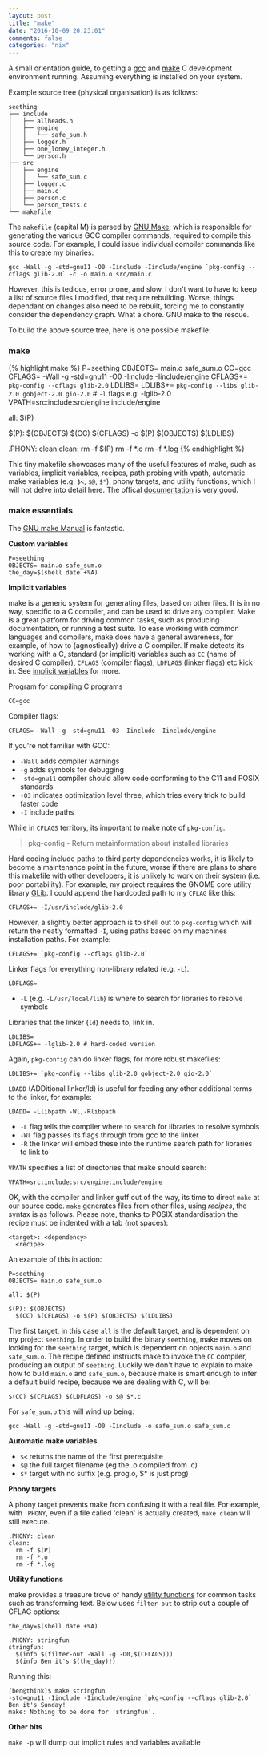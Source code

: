 ```yaml
---
layout: post
title: "make"
date: "2016-10-09 20:23:01"
comments: false
categories: "nix"
---
```


A small orientation guide, to getting a [gcc](https://www.gnu.org/software/gcc/) and [make](https://www.gnu.org/software/make/manual/make.html) C development environment running. Assuming everything is installed on your system.

Example source tree (physical organisation) is as follows:

    seething
    ├── include
    │   ├── allheads.h
    │   ├── engine
    │   │   └── safe_sum.h
    │   ├── logger.h
    │   ├── one_loney_integer.h
    │   └── person.h
    ├── src
    │   ├── engine
    │   │   └── safe_sum.c
    │   ├── logger.c
    │   ├── main.c
    │   ├── person.c
    │   └── person_tests.c
    └── makefile

The `makefile` (capital M) is parsed by [GNU Make](https://www.gnu.org/software/make/manual/make.html), which is responsible for generating the various GCC compiler commands, required to compile this source code. For example, I could issue individual compiler commands like this to create my binaries:

    gcc -Wall -g -std=gnu11 -O0 -Iinclude -Iinclude/engine `pkg-config --cflags glib-2.0` -c -o main.o src/main.c

However, this is tedious, error prone, and slow. I don't want to have to keep a list of source files I modified, that require rebuilding. Worse, things dependant on changes also need to be rebuilt, forcing me to constantly consider the dependency graph. What a chore. GNU make to the rescue.

To build the above source tree, here is one possible makefile:

### make ###

{% highlight make %}
P=seething
OBJECTS= main.o safe_sum.o
CC=gcc
CFLAGS= -Wall -g -std=gnu11 -O0 -Iinclude -Iinclude/engine
CFLAGS+= `pkg-config --cflags glib-2.0`
LDLIBS=
LDLIBS+= `pkg-config --libs glib-2.0 gobject-2.0 gio-2.0` # `-l` flags e.g: -lglib-2.0
VPATH=src:include:src/engine:include/engine

all: $(P)

$(P): $(OBJECTS)
    $(CC) $(CFLAGS) -o $(P) $(OBJECTS) $(LDLIBS)

.PHONY: clean
clean:
    rm -f $(P)
    rm -f *.o
    rm -f *.log
{% endhighlight %}

This tiny makefile showcases many of the useful features of make, such as variables, implicit variables, recipes, path probing with vpath, automatic make variables (e.g. `$<`, `$@`, `$*`), phony targets, and utility functions, which I will not delve into detail here. The offical [documentation](https://www.gnu.org/software/make/manual/make.html) is very good.



### make essentials ###


The [GNU make Manual](https://www.gnu.org/software/make/manual/make.html) is fantastic.


**Custom variables**

    P=seething
    OBJECTS= main.o safe_sum.o
    the_day=$(shell date +%A)


**Implicit variables**

make is a generic system for generating files, based on other files. It is in no way, specific to a C compiler, and can be used to drive any compiler. Make is a great platform for driving common tasks, such as producing documentation, or running a test suite. To ease working with common languages and compilers, make does have a general awareness, for example, of how to (agnostically) drive a C compiler. If make detects its working with a C, standard (or implicit) variables such as `CC` (name of desired C compiler), `CFLAGS` (compiler flags), `LDFLAGS` (linker flags) etc kick in. See [implicit variables](https://www.gnu.org/software/make/manual/make.html#Implicit-Variables) for more.


Program for compiling C programs

    CC=gcc

Compiler flags:

    CFLAGS= -Wall -g -std=gnu11 -O3 -Iinclude -Iinclude/engine

If you're not familiar with GCC:

- `-Wall` adds compiler warnings
- `-g` adds symbols for debugging
- `-std=gnu11` compiler should allow code conforming to the C11 and POSIX standards
- `-O3` indicates optimization level three, which tries every trick to build faster code
- `-I` include paths

While in `CFLAGS` territory, its important to make note of `pkg-config`.

> pkg-config - Return metainformation about installed libraries

Hard coding include paths to third party dependencies works, it is likely to become a maintenance point in the future, worse if there are plans to share this makefile with other developers, it is unlikely to work on their system (i.e. poor portability). For example, my project requires the GNOME core utility library [GLib](https://developer.gnome.org/glib/). I could append the hardcoded path to my `CFLAG` like this:

    CFLAGS+= -I/usr/include/glib-2.0

However, a slightly better approach is to shell out to `pkg-config` which will return the neatly formatted `-I`, using paths based on my machines installation paths. For example:

    CFLAGS+= `pkg-config --cflags glib-2.0`


Linker flags for everything non-library related (e.g. `-L`).

    LDFLAGS=

- `-L` (e.g. `-L/usr/local/lib`) is where to search for libraries to resolve symbols

Libraries that the linker (`ld`) needs to, link in.

    LDLIBS=
    LDFLAGS+= -lglib-2.0 # hard-coded version

Again, `pkg-config` can do linker flags, for more robust makefiles:

    LDLIBS+= `pkg-config --libs glib-2.0 gobject-2.0 gio-2.0`

`LDADD` (ADDitional linker/ld) is useful for feeding any other additional terms to the linker, for example:

    LDADD= -Llibpath -Wl,-Rlibpath

- `-L` flag tells the compiler where to search for libraries to resolve symbols
- `-Wl` flag passes its flags through from gcc to the linker
- `-R` the linker will embed these into the runtime search path for libraries to link to


`VPATH` specifies a list of directories that make should search:

    VPATH=src:include:src/engine:include/engine


OK, with the compiler and linker guff out of the way, its time to direct `make` at our source code. `make` generates files from other files, using *recipes*, the syntax is as follows. Please note, thanks to POSIX standardisation the recipe must be indented with a tab (not spaces):

    <target>: <dependency>
      <recipe>

An example of this in action:

    P=seething
    OBJECTS= main.o safe_sum.o

    all: $(P)

    $(P): $(OBJECTS)
      $(CC) $(CFLAGS) -o $(P) $(OBJECTS) $(LDLIBS)

The first target, in this case `all` is the default target, and is dependent on my project `seething`. In order to build the binary `seething`, make moves on looking for the `seething` target, which is dependent on objects `main.o` and `safe_sum.o`. The recipe defined instructs make to invoke the `CC` compiler, producing an output of `seething`. Luckily we don't have to explain to make how to build `main.o` and `safe_sum.o`, because make is smart enough to infer a default build recipe, because we are dealing with C, will be:

    $(CC) $(CFLAGS) $(LDFLAGS) -o $@ $*.c

For `safe_sum.o` this will wind up being:

    gcc -Wall -g -std=gnu11 -O0 -Iinclude -o safe_sum.o safe_sum.c


**Automatic make variables**

- `$<` returns the name of the first prerequisite
- `$@` the full target filename (eg the .o compiled from .c)
- `$*` target with no suffix (e.g. prog.o, $* is just prog)


**Phony targets**

A phony target prevents make from confusing it with a real file. For example, with `.PHONY`, even if a file called 'clean' is actually created, `make clean` will still execute.

    .PHONY: clean
    clean:
      rm -f $(P)
      rm -f *.o
      rm -f *.log


**Utility functions**

make provides a treasure trove of handy [utility functions](https://www.gnu.org/software/make/manual/make.html#Functions) for common tasks such as transforming text. Below uses `filter-out` to strip out a couple of CFLAG options:

    the_day=$(shell date +%A)

    .PHONY: stringfun
    stringfun:
      $(info $(filter-out -Wall -g -O0,$(CFLAGS)))
      $(info Ben it's $(the_day)!)

Running this:

    [ben@think]$ make stringfun
    -std=gnu11 -Iinclude -Iinclude/engine `pkg-config --cflags glib-2.0`
    Ben it's Sunday!
    make: Nothing to be done for 'stringfun'.


**Other bits**

`make -p` will dump out implicit rules and variables available

